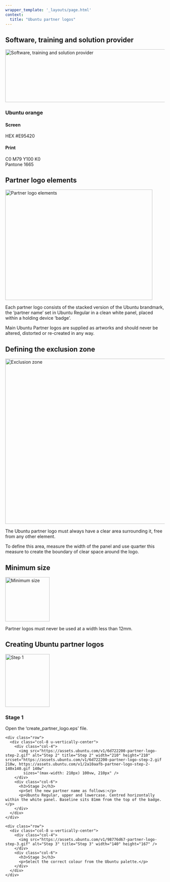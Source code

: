 ```yaml
---
wrapper_template: '_layouts/page.html'
context:
  title: "Ubuntu partner logos"
---
```


<div class="p-strip is-bordered">
  <div class="row">
    <div class="col-8">
      <h2>Software, training and solution provider</h2>
      <p><img src="https://assets.ubuntu.com/v1/1a696fd3-partner-logos-2.gif" alt="Software, training and solution provider" title="Software, training and solution provider" width="540" height="167" srcset="https://assets.ubuntu.com/v1/1a696fd3-partner-logos-2.gif 540w, https://assets.ubuntu.com/v1/aaf61f76-partner-logos-2-300x92.gif 300w"
          sizes="(max-width: 540px) 100vw, 540px" /></p>
      <h3>Ubuntu orange</h3>
      <h4>Screen</h4>
      <p>HEX #E95420</p>
      <h4>Print</h4>
      <p>C0 M79 Y100 K0<br /> Pantone 1665</p>
    </div>
  </div>
</div>

<div class="p-strip">
  <div class="row">
    <div class="col-8">
      <h2>Partner logo elements</h2>
      <p><img src="https://assets.ubuntu.com/v1/e543e871-partner-logo-elements1.gif" alt="Partner logo elements" title="Partner logo elements" width="465" height="349" class="alignnone size-full5" srcset="https://assets.ubuntu.com/v1/e543e871-partner-logo-elements1.gif 465w, https://assets.ubuntu.com/v1/fd9bc0e0-partner-logo-elements1-300x225.gif 300w"
          sizes="(max-width: 465px) 100vw, 465px" /></p>
      <p>Each partner logo consists of the stacked version of the Ubuntu brandmark, the &#8216;partner name&#8217; set in Ubuntu Regular in a clean white panel, placed within a holding device &#8216;badge&#8217;.</p>
      <p>Main Ubuntu Partner logos are supplied as artworks and should never be altered, distorted or re-created in any way.</p>
    </div>
  </div>
</div>

<div class="p-strip--light">
  <div class="row">
    <div class="col-8">
      <h2>Defining the exclusion zone</h2>
      <img src="https://assets.ubuntu.com/v1/63b7642e-partner-logos-exclusion-zone.gif" alt="Exclusion zone" title="Exclusion zone" width="540" height="522" class="alignnone size-full7" srcset="https://assets.ubuntu.com/v1/63b7642e-partner-logos-exclusion-zone.gif 540w, https://assets.ubuntu.com/v1/a122af90-partner-logos-exclusion-zone-300x290.gif 300w"
        sizes="(max-width: 540px) 100vw, 540px" />
      <p>The Ubuntu partner logo must always have a clear area surrounding it, free from any other element.</p>
      <p>To define this area, measure the width of the panel and use quarter this measure to create the boundary of clear space around the logo.</p>
    </div>
  </div>
</div>

<div class="p-strip is-bordered">
  <div class="row">
    <div class="col-8">
      <h2>Minimum size</h2>
      <img src="https://assets.ubuntu.com/v1/beb12612-partner-logos-minimum.gif" alt="Minimum size" title="Minimum size" width="140" height="140" class="alignleft size-full8" />
      <p>Partner logos must never be used at a width less than 12mm.</p>
    </div>
  </div>
</div>

<div class="p-strip">
  <div class="row">
    <div class="col-8">
      <h2>Creating Ubuntu partner logos</h2>
    </div>
  </div>

  <div class="row">
    <div class="col-8 u-vertically-center">
      <div class="col-4">
        <img src="https://assets.ubuntu.com/v1/d1e937e9-partner-logo-step-1.gif" alt="Step 1" title="Step 1" width="140" height="167" />
      </div>
      <div class="col-6">
        <h3>Stage 1</h3>
        <p>Open the &#8216;create_partner_logo.eps&#8217; file.</p>
      </div>
    </div>

    <div class="row">
      <div class="col-8 u-vertically-center">
        <div class="col-4">
          <img src="https://assets.ubuntu.com/v1/6d722200-partner-logo-step-2.gif" alt="Step 2" title="Step 2" width="210" height="210" srcset="https://assets.ubuntu.com/v1/6d722200-partner-logo-step-2.gif 210w, https://assets.ubuntu.com/v1/2a10aafb-partner-logo-step-2-140x140.gif 140w"
            sizes="(max-width: 210px) 100vw, 210px" />
        </div>
        <div class="col-6">
          <h3>Stage 2</h3>
          <p>Set the new partner name as follows:</p>
          <p>Ubuntu Regular, upper and lowercase. Centred horizontally within the white panel. Baseline sits 81mm from the top of the badge.</p>
        </div>
      </div>
    </div>

    <div class="row">
      <div class="col-8 u-vertically-center">
        <div class="col-4">
          <img src="https://assets.ubuntu.com/v1/98776d67-partner-logo-step-3.gif" alt="Step 3" title="Step 3" width="140" height="167" />
        </div>
        <div class="col-6">
          <h3>Stage 3</h3>
          <p>Select the correct colour from the Ubuntu palette.</p>
        </div>
      </div>
    </div>
  </div>
</div>
